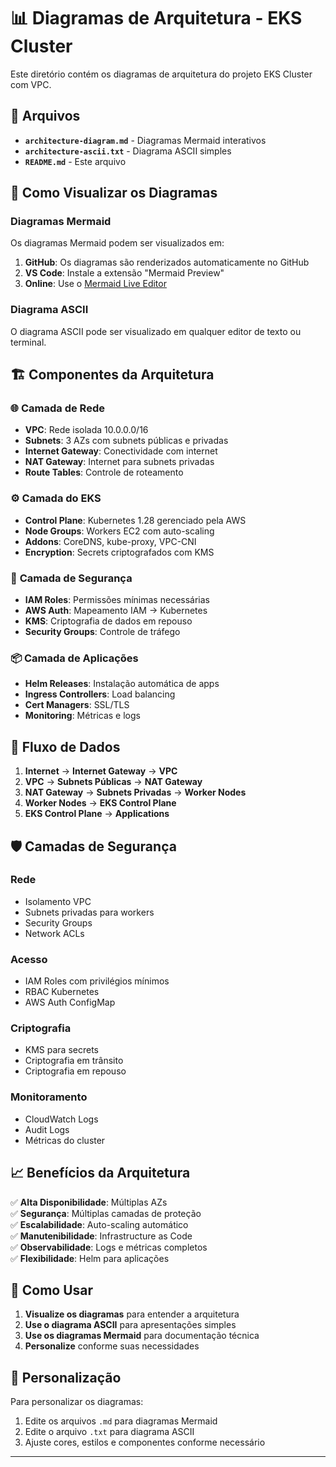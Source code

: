 # 📊 Diagramas de Arquitetura - EKS Cluster

Este diretório contém os diagramas de arquitetura do projeto EKS Cluster com VPC.

## 📁 Arquivos

- **`architecture-diagram.md`** - Diagramas Mermaid interativos
- **`architecture-ascii.txt`** - Diagrama ASCII simples
- **`README.md`** - Este arquivo

## 🎯 Como Visualizar os Diagramas

### Diagramas Mermaid

Os diagramas Mermaid podem ser visualizados em:

1. **GitHub**: Os diagramas são renderizados automaticamente no GitHub
2. **VS Code**: Instale a extensão "Mermaid Preview"
3. **Online**: Use o [Mermaid Live Editor](https://mermaid.live/)

### Diagrama ASCII

O diagrama ASCII pode ser visualizado em qualquer editor de texto ou terminal.

## 🏗️ Componentes da Arquitetura

### 🌐 **Camada de Rede**
- **VPC**: Rede isolada 10.0.0.0/16
- **Subnets**: 3 AZs com subnets públicas e privadas
- **Internet Gateway**: Conectividade com internet
- **NAT Gateway**: Internet para subnets privadas
- **Route Tables**: Controle de roteamento

### ⚙️ **Camada do EKS**
- **Control Plane**: Kubernetes 1.28 gerenciado pela AWS
- **Node Groups**: Workers EC2 com auto-scaling
- **Addons**: CoreDNS, kube-proxy, VPC-CNI
- **Encryption**: Secrets criptografados com KMS

### 🔐 **Camada de Segurança**
- **IAM Roles**: Permissões mínimas necessárias
- **AWS Auth**: Mapeamento IAM → Kubernetes
- **KMS**: Criptografia de dados em repouso
- **Security Groups**: Controle de tráfego

### 📦 **Camada de Aplicações**
- **Helm Releases**: Instalação automática de apps
- **Ingress Controllers**: Load balancing
- **Cert Managers**: SSL/TLS
- **Monitoring**: Métricas e logs

## 🔄 Fluxo de Dados

1. **Internet** → **Internet Gateway** → **VPC**
2. **VPC** → **Subnets Públicas** → **NAT Gateway**
3. **NAT Gateway** → **Subnets Privadas** → **Worker Nodes**
4. **Worker Nodes** → **EKS Control Plane**
5. **EKS Control Plane** → **Applications**

## 🛡️ Camadas de Segurança

### Rede
- Isolamento VPC
- Subnets privadas para workers
- Security Groups
- Network ACLs

### Acesso
- IAM Roles com privilégios mínimos
- RBAC Kubernetes
- AWS Auth ConfigMap

### Criptografia
- KMS para secrets
- Criptografia em trânsito
- Criptografia em repouso

### Monitoramento
- CloudWatch Logs
- Audit Logs
- Métricas do cluster

## 📈 Benefícios da Arquitetura

✅ **Alta Disponibilidade**: Múltiplas AZs  
✅ **Segurança**: Múltiplas camadas de proteção  
✅ **Escalabilidade**: Auto-scaling automático  
✅ **Manutenibilidade**: Infrastructure as Code  
✅ **Observabilidade**: Logs e métricas completos  
✅ **Flexibilidade**: Helm para aplicações  

## 🚀 Como Usar

1. **Visualize os diagramas** para entender a arquitetura
2. **Use o diagrama ASCII** para apresentações simples
3. **Use os diagramas Mermaid** para documentação técnica
4. **Personalize** conforme suas necessidades

## 🔧 Personalização

Para personalizar os diagramas:

1. Edite os arquivos `.md` para diagramas Mermaid
2. Edite o arquivo `.txt` para diagrama ASCII
3. Ajuste cores, estilos e componentes conforme necessário

---
